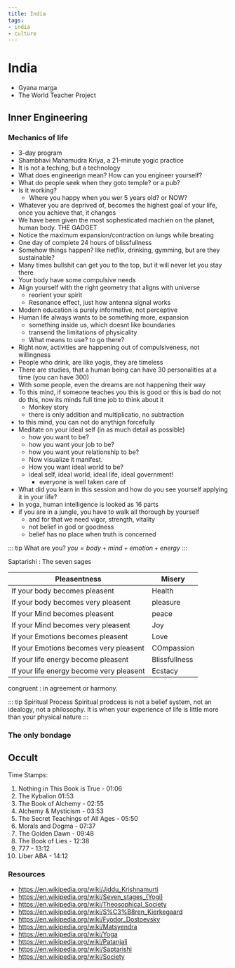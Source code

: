 ```yaml
---
title: India
tags:
- india
- culture
---
```


# India

<TagLinks />

* Gyana marga
* The World Teacher Project

## Inner Engineering

### Mechanics of life

* 3-day program
* Shambhavi Mahamudra Kriya, a 21-minute yogic practice
* It is not a teching, but a technology
* What does engineerign mean? How can you engineer yourself?
* What do people seek when they goto temple? or a pub?
* Is it working?
  * Where you happy when you wer 5 years old? or NOW?
* Whatever you are deprived of, becomes the highest goal of your life, once you achieve that, it changes
* We have been given the most sophesticated machien on the planet, human body. THE GADGET
* Notice the maximum expansion/contraction on lungs while breating
* One day of complete 24 hours of blissfullness
* Somehow things happen? like netflix, drinking, gymming, but are they sustainable?
* Many times bullshit can get you to the top, but it will never let you stay there
* Your body have some compulsive needs
* Align yourself with the right geometry that aligns with universe
  * reorient your spirit
  * Resonance effect, just how antenna signal works
* Modern education is purely informative, not perceptive
* Human life always wants to be something more, expansion
  * something inside us, which doesnt like boundaries
  * transend the limitations of physicality
  * What means to use? to go there?
* Right now, activities are happening out of compulsiveness, not willingness
* People who drink, are like yogis, they are timeless
* There are studies, that a human being can have 30 personalities at a time (you can have 300)
* With some people, even the dreams are not happening their way
* To this mind, if someone teaches you this is good or this is bad do not do this, now its minds full time job to think about it
  * Monkey story
  * there is only addition and multiplicatio, no subtraction
* to this mind, you can not do anythign forcefully
* Meditate on your ideal self (in as much detail as possible)
  * how you want to be?
  * how you want your job to be?
  * how you want your relationship to be?
  * Now visualize it manifest.
  * How you want ideal world to be?
  * ideal self, ideal world, ideal life, ideal government!
    * everyone is well taken care of
* What did you learn in this session and how do you see yourself applying it in your life?
* In yoga, human intelligence is looked as 16 parts
* if you are in a jungle, you have to walk all thorough by yourself
  * and for that we need vigor, strength, vitality
  * not belief in god or goodness
  * belief has no place when truth is concerned

::: tip What are you?
$you = body + mind + emotion +energy$
:::

Saptarishi
: The seven sages

Pleasentness | Misery
-------------|-----------
If your body becomes pleasent | Health
If your body becomes very pleasent | pleasure
If your Mind becomes pleasent | peace
If your Mind becomes very pleasent | Joy
If your Emotions becomes pleasent | Love
If your Emotions becomes very pleasent | COmpassion
If your life energy become pleasent | Blissfullness
If your life energy become very pleasent | Ecstacy

congruent
: in agreement or harmony.

::: tip Spiritual Process
Spiritual prodcess is not a belief system, not an idealogy, not a philosophy.
It is when your experience of life is little more than your physical nature
:::


### The only bondage



## Occult

Time Stamps:
1. Nothing in This Book is True - 01:06
2. The Kybalion 01:53
3. The Book of Alchemy - 02:55
4. Alchemy & Mysticism - 03:53
5. The Secret Teachings of All Ages - 05:50
6. Morals and Dogma - 07:37
7. The Golden Dawn - 09:48
8. The Book of Lies - 12:38
9. 777 - 13:12
10. Liber ABA - 14:12

### Resources

* https://en.wikipedia.org/wiki/Jiddu_Krishnamurti
* https://en.wikipedia.org/wiki/Seven_stages_(Yogi)
* https://en.wikipedia.org/wiki/Theosophical_Society
* https://en.wikipedia.org/wiki/S%C3%B8ren_Kierkegaard
* https://en.wikipedia.org/wiki/Fyodor_Dostoevsky
* https://en.wikipedia.org/wiki/Matsyendra
* https://en.wikipedia.org/wiki/Yoga
* https://en.wikipedia.org/wiki/Patanjali
* https://en.wikipedia.org/wiki/Saptarishi
* https://en.wikipedia.org/wiki/Society


<Footer />
